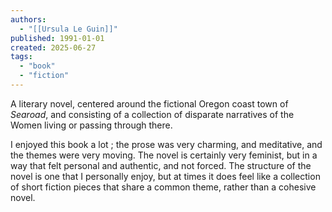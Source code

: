 ```yaml
---
authors:
  - "[[Ursula Le Guin]]"
published: 1991-01-01
created: 2025-06-27
tags:
  - "book"
  - "fiction"
---
```

A literary novel, centered around the fictional Oregon coast town of *Searoad*, and consisting of a collection of disparate narratives of the Women living or passing through there.

I enjoyed this book a lot ; the prose was very charming, and meditative, and the themes were very moving. The novel is certainly very feminist, but in a way that felt personal and authentic, and not forced. The structure of the novel is one that I personally enjoy, but at times it does feel like a collection of short fiction pieces that share a common theme, rather than a cohesive novel.
